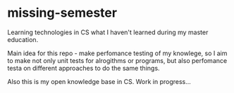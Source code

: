 # missing-semester

Learning technologies in CS what I haven't learned during my master education.

Main idea for this repo - make perfomance testing of my knowlege, so I aim to make not only unit tests for alrogithms or programs, but also perfomance testa on different approaches to do the same things.

Also this is my open knowledge base in CS. Work in progress...
